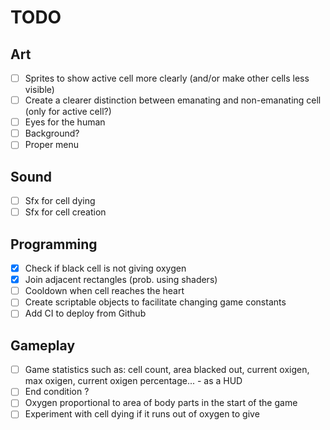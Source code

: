 TODO
====
 
Art
---------
- [ ] Sprites to show active cell more clearly (and/or make other cells less visible)
- [ ] Create a clearer distinction between emanating and non-emanating cell (only for active cell?)
- [ ] Eyes for the human
- [ ] Background?
- [ ] Proper menu
 
Sound
-----
- [ ] Sfx for cell dying 
- [ ] Sfx for cell creation
 
Programming
-----------
- [X] Check if black cell is not giving oxygen
- [X] Join adjacent rectangles (prob. using shaders)
- [ ] Cooldown when cell reaches the heart
- [ ] Create scriptable objects to facilitate changing game constants
- [ ] Add CI to deploy from Github
 
Gameplay
--------
- [ ] Game statistics such as: cell count, area blacked out, current oxigen, max oxigen, current oxigen percentage... - as a HUD
- [ ] End condition ?
- [ ] Oxygen proportional to area of body parts in the start of the game
- [ ] Experiment with cell dying if it runs out of oxygen to give